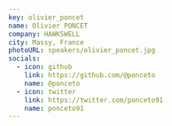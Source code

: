 ```yaml
---
key: olivier_poncet
name: Olivier PONCET
company: HAWKSWELL
city: Massy, France
photoURL: speakers/olivier_poncet.jpg
socials:
  - icon: github
    link: https://github.com/@ponceto
    name: @ponceto
  - icon: twitter
    link: https://twitter.com/ponceto91
    name: ponceto91
---
```

